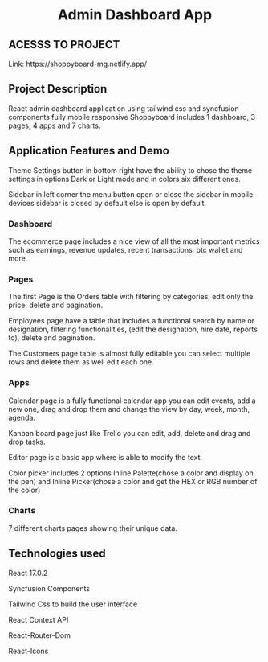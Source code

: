 <h1 align="center">Admin Dashboard App</h1>

<h2>ACESSS TO PROJECT</h2> 
 
<p>Link: https://shoppyboard-mg.netlify.app/ </p>

<h2>Project Description</h2>
  <p> React admin dashboard application using tailwind css and syncfusion components
   fully mobile responsive Shoppyboard includes 1 dashboard, 3 pages, 4 apps and 7 charts.  
</p>

<h2>Application Features and Demo</h2>

  <p>Theme Settings button in bottom right have the ability to chose the theme settings in options  Dark or Light  mode and in colors six different ones.  </p>
  <p>Sidebar in left corner the menu button open or close the sidebar in mobile devices sidebar is closed by default else is open by default. </p>

  <h3>Dashboard </h3>
  <p>The ecommerce page includes a nice view of all the most important metrics such as earnings, revenue updates, recent transactions, btc wallet and more.</p>

  <h3>Pages </h3>
  <p>The first Page is the Orders table with filtering by categories, edit only the price, delete and  pagination. </p>
  <p>Employees page have a table that includes a functional search by name or designation, filtering functionalities, (edit the designation, hire date, reports to), delete and pagination.</p>
  <p>The Customers page table is almost fully editable you can select multiple rows and delete them as well edit each one. </p>
  
  <h3>Apps</h3>
  <p>Calendar page is a fully functional calendar app you can edit events, add a new one, drag and drop them and change the view by day, week, month, agenda.</p>
  <p>Kanban board page just like Trello you can edit, add, delete and drag and drop tasks.</p>
 <p>Editor page is a basic app where is able to modify the text.</p>
  <p>Color picker includes 2 options Inline Palette(chose a color and display on the pen) and Inline Picker(chose a color and get the HEX or RGB number of the color)</p>

  <h3>Charts</h3>
  <p>7 different charts pages showing their unique data.</p>

<h2>Technologies used</h2>
  <p>React 17.0.2</p>
  <p>Syncfusion Components </p>
  <p>Tailwind Css to build the user interface  </p>
  <p>React Context API </p>
  <p>React-Router-Dom  </p>
  <p>React-Icons  </p>
